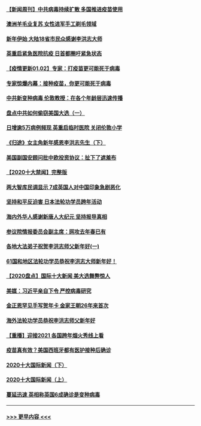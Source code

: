 #### [【新闻周刊】中共病毒持续扩散 多国推进疫苗使用](../pages/prog202/a103023452.md?t=01030801) 
#### [澳洲羊毛业复苏 女性进军手工剃毛领域](../pages/prog202/a103023420.md?t=01030801) 
#### [新年伊始 大陆18省市民众感谢李洪志大师](../pages/prog202/a103023256.md?t=01030801) 
#### [英重启紧急医院抗疫 日首都圈吁紧急状态](../pages/prog202/a103023262.md?t=01030801) 
#### [【疫情更新01.02】专家：打疫苗更可能死于病毒](../pages/prog202/a103020001.md?t=01030801) 
#### [专家惊爆内幕：接种疫苗，你更可能死于病毒](../pages/prog202/a103023064.md?t=01030801) 
#### [中共新变种病毒 伦敦教授：在各个年龄层迅速传播](../pages/prog202/a103022988.md?t=01030801) 
#### [盘点中共如何偷窃美国大选（一）](../pages/prog202/a103022824.md?t=01030801) 
#### [日增逾5万病例频现 英重启临时医院 关闭伦敦小学](../pages/prog202/a103022811.md?t=01030801) 
#### [《归途》女主角新年感恩李洪志先生（下）](../pages/prog202/a103022765.md?t=01030801) 
#### [美国副国安顾问批中欧投资协议：扯下了遮羞布](../pages/prog202/a103022705.md?t=01030801) 
#### [【2020十大禁闻】完整版](../pages/prog202/a103022702.md?t=01030801) 
#### [两大智库民调显示 7成英国人对中国印象急剧恶化](../pages/prog202/a103022686.md?t=01030801) 
#### [坚持和平反迫害  日本法轮功学员跨年活动](../pages/prog202/a103022530.md?t=01030801) 
#### [海内外华人感谢新唐人大纪元 坚持报导真相](../pages/prog202/a103022538.md?t=01030801) 
#### [参议院情报委员会副主席：网攻去年春已有](../pages/prog202/a103022535.md?t=01030801) 
#### [各地大法弟子祝贺李洪志师父新年好(一)](../pages/prog202/a103022456.md?t=01030801) 
#### [61国和地区法轮功学员恭祝李洪志大师新年好！](../pages/prog202/a103022268.md?t=01030801) 
#### [【2020盘点】国际十大新闻 美大选舞弊惊人](../pages/prog202/a103022226.md?t=01030801) 
#### [美媒：习近平亲自下令 严控病毒研究](../pages/prog202/a103022179.md?t=01030801) 
#### [金正恩罕见手写贺年卡 金家王朝26年来首次](../pages/prog202/a103022106.md?t=01030801) 
#### [海外法轮功学员恭祝李洪志师父新年好](../pages/prog202/a103022043.md?t=01030801) 
#### [【重播】迎接2021 各国跨年烟火秀线上看](../pages/prog202/a103021776.md?t=01030801) 
#### [疫苗真有效？美国西班牙都有医护接种后确诊](../pages/prog202/a103021963.md?t=01030801) 
#### [2020十大国际新闻（下）](../pages/prog202/a103021915.md?t=01030801) 
#### [2020十大国际新闻（上）](../pages/prog202/a103021902.md?t=01030801) 
#### [蔓延迅速 英相称英国6成确诊是变种病毒](../pages/prog202/a103021895.md?t=01030801) 

----
#### [ >>> 更早内容 <<< ](../indexes/prog202-earlier.md)

